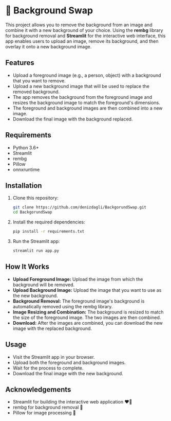 # 🎨 Background Swap

This project allows you to remove the background from an image and combine it with a new background of your choice. Using the **rembg** library for background removal and **Streamlit** for the interactive web interface, this app enables users to upload an image, remove its background, and then overlay it onto a new background image.

## Features

- Upload a foreground image (e.g., a person, object) with a background that you want to remove.
- Upload a new background image that will be used to replace the removed background.
- The app removes the background from the foreground image and resizes the background image to match the foreground's dimensions.
- The foreground and background images are then combined into a new image.
- Download the final image with the background replaced.

## Requirements

- Python 3.6+
- Streamlit
- rembg
- Pillow
- onnxruntime

## Installation

1. Clone this repository:
   ```bash
   git clone https://github.com/denizdagli/BackgorundSwap.git
   cd BackgorundSwap

2. Install the required dependencies:
    ```bash
    pip install -r requirements.txt

3. Run the Streamlit app:
    ```bash
    streamlit run app.py


## How It Works

- __Upload Foreground Image:__ Upload the image from which the background will be removed.
- __Upload Background Image:__ Upload the image that you want to use as the new background.
- __Background Removal:__ The foreground image's background is automatically removed using the rembg library.
- __Image Resizing and Combination:__ The background is resized to match the size of the foreground image. The two images are then combined.
- __Download:__ After the images are combined, you can download the new image with the replaced background.


## Usage
- Visit the Streamlit app in your browser.
- Upload both the foreground and background images.
- Wait for the process to complete.
- Download the final image with the new background.

## Acknowledgements
- Streamlit for building the interactive web application ❤️‍🔥
- rembg for background removal 💙
- Pillow for image processing 🩷

